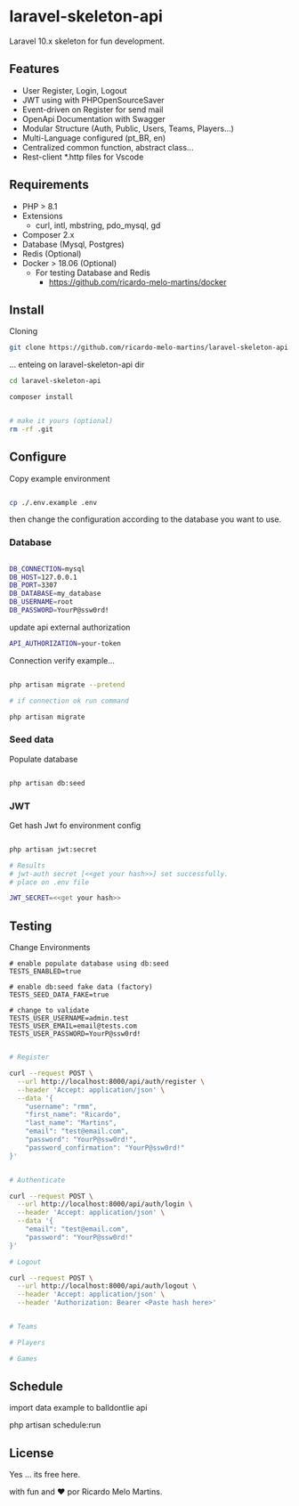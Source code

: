 # laravel-skeleton-api

Laravel 10.x skeleton for fun development.


## Features

- User Register, Login, Logout
- JWT using with PHPOpenSourceSaver
- Event-driven on Register for send mail
- OpenApi Documentation with Swagger
- Modular Structure (Auth, Public, Users, Teams, Players...)
- Multi-Language configured (pt_BR, en)
- Centralized common function, abstract class...
- Rest-client *.http files for Vscode

## Requirements

- PHP > 8.1
- Extensions
  - curl, intl, mbstring, pdo_mysql, gd
- Composer 2.x
- Database (Mysql, Postgres)
- Redis (Optional)
- Docker > 18.06 (Optional)
    - For testing Database and Redis
      - https://github.com/ricardo-melo-martins/docker
    


## Install

Cloning

```bash
git clone https://github.com/ricardo-melo-martins/laravel-skeleton-api.git
```

... enteing on laravel-skeleton-api dir

```bash
cd laravel-skeleton-api

composer install


# make it yours (optional)
rm -rf .git

```


## Configure

Copy example environment

```bash

cp ./.env.example .env

```

then change the configuration according to the database you want to use.

### Database

```bash

DB_CONNECTION=mysql
DB_HOST=127.0.0.1
DB_PORT=3307
DB_DATABASE=my_database
DB_USERNAME=root
DB_PASSWORD=YourP@ssw0rd!

```

update api external authorization

``` bash
API_AUTHORIZATION=your-token

```


Connection verify example...

```bash

php artisan migrate --pretend 

# if connection ok run command

php artisan migrate

```


### Seed data

Populate database

```bash

php artisan db:seed 

```

### JWT

Get hash Jwt fo environment config

```bash

php artisan jwt:secret

# Results
# jwt-auth secret [<<get your hash>>] set successfully.
# place on .env file

JWT_SECRET=<<get your hash>>

```


## Testing

Change Environments 

```
# enable populate database using db:seed
TESTS_ENABLED=true

# enable db:seed fake data (factory) 
TESTS_SEED_DATA_FAKE=true

# change to validate
TESTS_USER_USERNAME=admin.test
TESTS_USER_EMAIL=email@tests.com
TESTS_USER_PASSWORD=YourP@ssw0rd!

```



```bash

# Register

curl --request POST \
  --url http://localhost:8000/api/auth/register \
  --header 'Accept: application/json' \
  --data '{
	"username": "rmm",
	"first_name": "Ricardo",
	"last_name": "Martins",
	"email": "test@email.com",
	"password": "YourP@ssw0rd!",
	"password_confirmation": "YourP@ssw0rd!"
}'


# Authenticate

curl --request POST \
  --url http://localhost:8000/api/auth/login \
  --header 'Accept: application/json' \
  --data '{
	"email": "test@email.com",
	"password": "YourP@ssw0rd!"
}'

# Logout

curl --request POST \
  --url http://localhost:8000/api/auth/logout \
  --header 'Accept: application/json' \
  --header 'Authorization: Bearer <Paste hash here>'


# Teams

# Players

# Games


```

## Schedule

import data example to balldontlie api

php artisan schedule:run



## License
Yes ... its free here.

with fun and ❤️ por Ricardo Melo Martins.